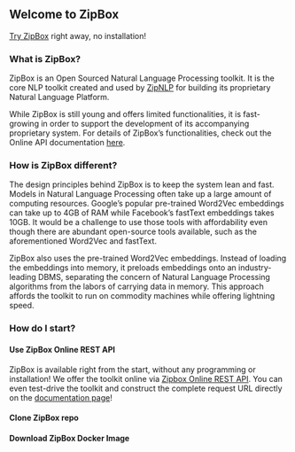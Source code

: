 ## Welcome to ZipBox

[Try ZipBox](https://box.zipnlp.com) right away, no installation!

### What is ZipBox?

ZipBox is an Open Sourced Natural Language Processing toolkit. It is the core NLP toolkit created and used by [ZipNLP](https://zipnlp.com) for building its proprietary Natural Language Platform. 

While ZipBox is still young and offers limited functionalities, it is fast-growing in order to support the development of its accompanying proprietary system. For details of ZipBox’s functionalities, check out the Online API documentation [here](https://box.zipnlp.com).


### How is ZipBox different?

The design principles behind ZipBox is to keep the system lean and fast. Models in Natural Language Processing often take up a large amount of computing resources.  Google’s popular pre-trained Word2Vec embeddings can take up to 4GB of RAM while Facebook’s fastText embeddings takes 10GB. It would be a challenge to use those tools with affordability even though there are abundant open-source tools available, such as the aforementioned Word2Vec and fastText.

ZipBox also uses the pre-trained Word2Vec embeddings. Instead of loading the embeddings into memory, it preloads embeddings onto an industry-leading DBMS, separating the concern of Natural Language Processing algorithms from the labors of carrying data in memory. This approach affords the toolkit to run on commodity machines while offering lightning speed. 



### How do I start?

#### Use ZipBox Online REST API
ZipBox is available right from the start, without any programming or installation! We offer the toolkit online via [Zipbox Online REST API](https://box.zipnlp.com). You can even test-drive the toolkit and construct the complete request URL directly on the [documentation page](https://box.zipnlp.com)!

#### Clone ZipBox repo 
#### Download ZipBox Docker Image

